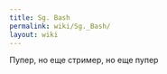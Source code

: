 ```yaml
---
title: Sg. Bash
permalink: wiki/Sg._Bash/
layout: wiki
---
```


Пупер, но еще стример, но еще пупер

